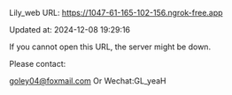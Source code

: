 Lily_web URL: https://1047-61-165-102-156.ngrok-free.app

Updated at: 2024-12-08 19:29:16

If you cannot open this URL, the server might be down.

Please contact: 

goley04@foxmail.com Or Wechat:GL_yeaH